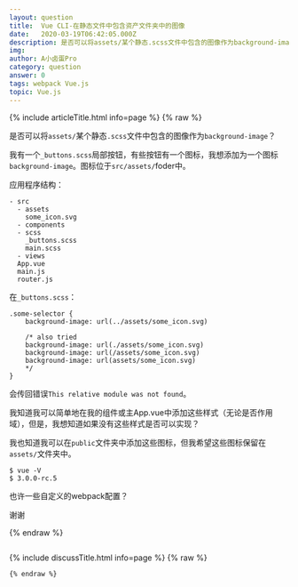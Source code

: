 ```yaml
---
layout: question
title:  Vue CLI-在静态文件中包含资产文件夹中的图像
date:   2020-03-19T06:42:05.000Z
description: 是否可以将assets/某个静态.scss文件中包含的图像作为background-image？我有一个_buttons.scss局部按钮，有些按钮有...
img: 
author: A小卤蛋Pro
category: question
answer: 0
tags: webpack Vue.js
topic: Vue.js
---
```

<div class="article-root">
  <div class="article">
    {% include articleTitle.html info=page %}
    {% raw %}
    <div class="article-content"><p><font style="vertical-align: inherit;"><font style="vertical-align: inherit;">是否可以将</font></font><code>assets/</code><font style="vertical-align: inherit;"><font style="vertical-align: inherit;">某个静态</font></font><code>.scss</code><font style="vertical-align: inherit;"><font style="vertical-align: inherit;">文件中</font><font style="vertical-align: inherit;">包含的图像</font><font style="vertical-align: inherit;">作为</font></font><code>background-image</code><font style="vertical-align: inherit;"><font style="vertical-align: inherit;">？</font></font></p>

<p><font style="vertical-align: inherit;"><font style="vertical-align: inherit;">我有一个</font></font><code>_buttons.scss</code><font style="vertical-align: inherit;"><font style="vertical-align: inherit;">局部按钮，有些按钮有一个图标，我想添加为一个图标</font></font><code>background-image</code><font style="vertical-align: inherit;"><font style="vertical-align: inherit;">。</font><font style="vertical-align: inherit;">图标位于</font></font><code>src/assets/</code><font style="vertical-align: inherit;"><font style="vertical-align: inherit;">foder中。</font></font></p>

<p><font style="vertical-align: inherit;"><font style="vertical-align: inherit;">应用程序结构：</font></font></p>

<pre><code>- src<font></font>
  - assets<font></font>
    some_icon.svg<font></font>
  - components<font></font>
  - scss<font></font>
    _buttons.scss<font></font>
    main.scss<font></font>
  - views<font></font>
  App.vue<font></font>
  main.js<font></font>
  router.js<font></font>
</code></pre>

<p><font style="vertical-align: inherit;"><font style="vertical-align: inherit;">在</font></font><code>_buttons.scss</code><font style="vertical-align: inherit;"><font style="vertical-align: inherit;">：</font></font></p>

<pre><code>.some-selector {<font></font>
    background-image: url(../assets/some_icon.svg)<font></font>
<font></font>
    /* also tried<font></font>
    background-image: url(./assets/some_icon.svg)<font></font>
    background-image: url(/assets/some_icon.svg)<font></font>
    background-image: url(assets/some_icon.svg)<font></font>
    */<font></font>
}<font></font>
</code></pre>

<p><font style="vertical-align: inherit;"><font style="vertical-align: inherit;">会传回错误</font></font><code>This relative module was not found</code><font style="vertical-align: inherit;"><font style="vertical-align: inherit;">。</font></font></p>

<p><font style="vertical-align: inherit;"><font style="vertical-align: inherit;">我知道我可以简单地在我的组件或主App.vue中添加这些样式（无论是否作用域），但是，我想知道如果没有这些样式是否可以实现？</font></font></p>

<p><font style="vertical-align: inherit;"><font style="vertical-align: inherit;">我也知道我可以在</font></font><code>public</code><font style="vertical-align: inherit;"><font style="vertical-align: inherit;">文件夹中</font><font style="vertical-align: inherit;">添加这些图标，</font><font style="vertical-align: inherit;">但我希望这些图标保留在</font></font><code>assets/</code><font style="vertical-align: inherit;"><font style="vertical-align: inherit;">文件夹中。</font></font></p>

<pre><code>$ vue -V<font></font>
$ 3.0.0-rc.5<font></font>
</code></pre>

<p><font style="vertical-align: inherit;"><font style="vertical-align: inherit;">也许一些自定义的webpack配置？</font></font></p>

<p><font style="vertical-align: inherit;"><font style="vertical-align: inherit;">谢谢</font></font></p></div>
    {% endraw %}
  </div>
  <p style="height: 0;width:0;overflow: hidden;"> 第2414篇《Vue CLI-在静态文件中包含资产文件夹中的图像》来自Winter(https://github.com/aiyld/aiyld.github.io)的站点</p>
  <div class="discuss-wrapper">
    {% include discussTitle.html info=page %}
    {% raw %}
    
    {% endraw %}
  </div>
<div>
